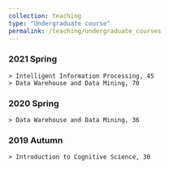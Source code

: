 ```yaml
---
collection: teaching
type: "Undergraduate course"
permalink: /teaching/undergraduate_courses
---
```


### 2021 Spring
    > Intelligent Information Processing, 45
    > Data Warehouse and Data Mining, 70  

### 2020 Spring  
    > Data Warehouse and Data Mining, 36  

### 2019 Autumn
    > Introduction to Cognitive Science, 30  

